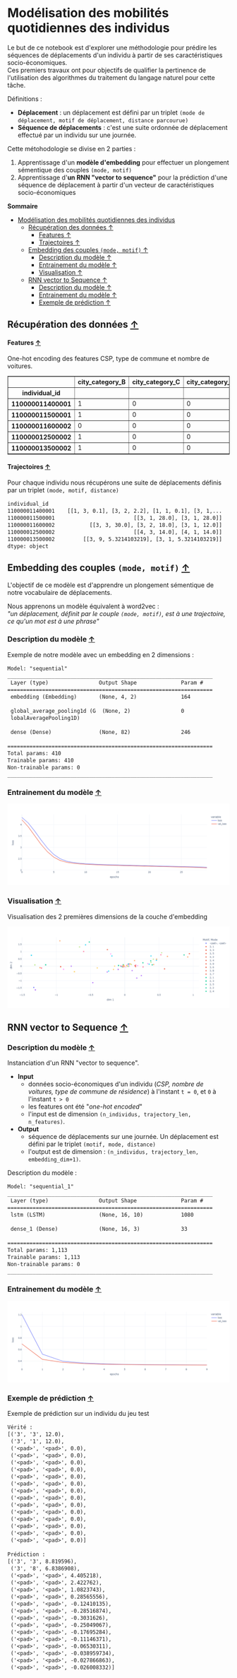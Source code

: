 # Modélisation des mobilités quotidiennes des individus

Le but de ce notebook est d'explorer une méthodologie pour prédire les séquences de déplacements d'un individu à partir de ses caractéristiques socio-économiques.  
Ces premiers travaux ont pour objectifs de qualifier la pertinence de l'utilisation des algorithmes du traitement du langage naturel pour cette tâche.  


Définitions : 
- **Déplacement** : un déplacement est défini par un triplet `(mode de déplacement, motif de déplacement, distance parcourue)`
- **Séquence de déplacements** : c'est une suite ordonnée de déplacement effectué par un individu sur une journée.

Cette métohodologie se divise en 2 parties :
1. Apprentissage d'un **modèle d'embedding** pour effectuer un plongement sémentique des couples `(mode, motif)`
2. Apprentissage d'**un RNN "vector to sequence"** pour la prédiction d'une séquence de déplacement à partir d'un vecteur de caractéristiques socio-économiques

**Sommaire**<a id='toc0_'></a>    
- [Modélisation des mobilités quotidiennes des individus](#modélisation-des-mobilités-quotidiennes-des-individus)
  - [Récupération des données  ↑](#récupération-des-données--)
      - [Features ↑](#features-)
      - [Trajectoires ↑](#trajectoires-)
  - [Embedding des couples `(mode, motif)` ↑](#embedding-des-couples-mode-motif-)
    - [Description du modèle ↑](#description-du-modèle-)
    - [Entrainement du modèle ↑](#entrainement-du-modèle-)
    - [Visualisation ↑](#visualisation-)
  - [RNN vector to Sequence ↑](#rnn-vector-to-sequence-)
    - [Description du modèle ↑](#description-du-modèle--1)
    - [Entrainement du modèle ↑](#entrainement-du-modèle--1)
    - [Exemple de prédiction ↑](#exemple-de-prédiction-)

<!-- vscode-jupyter-toc-config
	numbering=false
	anchor=true
	flat=false
	minLevel=2
	maxLevel=6
	/vscode-jupyter-toc-config -->
<!-- THIS CELL WILL BE REPLACED ON TOC UPDATE. DO NOT WRITE YOUR TEXT IN THIS CELL -->


## <a id='toc1_'></a>Récupération des données  [&#8593;](#toc0_)

#### <a id='toc1_1_'></a>Features [&#8593;](#toc0_)
One-hot encoding des features CSP, type de commune et nombre de voitures.


<div>
<table border="1" class="dataframe">
  <thead>
    <tr style="text-align: right;">
      <th></th>
      <th>city_category_B</th>
      <th>city_category_C</th>
      <th>city_category_I</th>
      <th>city_category_R</th>
      <th>csp_1</th>
      <th>csp_2</th>
      <th>csp_3</th>
      <th>csp_4</th>
      <th>csp_5</th>
      <th>csp_6</th>
      <th>csp_7</th>
      <th>csp_8</th>
      <th>csp_no_csp</th>
      <th>n_cars_0</th>
      <th>n_cars_1</th>
      <th>n_cars_2+</th>
    </tr>
    <tr>
      <th>individual_id</th>
      <th></th>
      <th></th>
      <th></th>
      <th></th>
      <th></th>
      <th></th>
      <th></th>
      <th></th>
      <th></th>
      <th></th>
      <th></th>
      <th></th>
      <th></th>
      <th></th>
      <th></th>
      <th></th>
    </tr>
  </thead>
  <tbody>
    <tr>
      <th>110000011400001</th>
      <td>1</td>
      <td>0</td>
      <td>0</td>
      <td>0</td>
      <td>0</td>
      <td>0</td>
      <td>0</td>
      <td>0</td>
      <td>0</td>
      <td>0</td>
      <td>1</td>
      <td>0</td>
      <td>0</td>
      <td>0</td>
      <td>1</td>
      <td>0</td>
    </tr>
    <tr>
      <th>110000011500001</th>
      <td>1</td>
      <td>0</td>
      <td>0</td>
      <td>0</td>
      <td>0</td>
      <td>0</td>
      <td>0</td>
      <td>0</td>
      <td>0</td>
      <td>0</td>
      <td>0</td>
      <td>1</td>
      <td>0</td>
      <td>0</td>
      <td>0</td>
      <td>1</td>
    </tr>
    <tr>
      <th>110000011600002</th>
      <td>0</td>
      <td>0</td>
      <td>0</td>
      <td>1</td>
      <td>0</td>
      <td>0</td>
      <td>0</td>
      <td>0</td>
      <td>0</td>
      <td>0</td>
      <td>0</td>
      <td>1</td>
      <td>0</td>
      <td>0</td>
      <td>1</td>
      <td>0</td>
    </tr>
    <tr>
      <th>110000012500002</th>
      <td>1</td>
      <td>0</td>
      <td>0</td>
      <td>0</td>
      <td>0</td>
      <td>0</td>
      <td>0</td>
      <td>0</td>
      <td>0</td>
      <td>0</td>
      <td>1</td>
      <td>0</td>
      <td>0</td>
      <td>0</td>
      <td>0</td>
      <td>1</td>
    </tr>
    <tr>
      <th>110000013500002</th>
      <td>1</td>
      <td>0</td>
      <td>0</td>
      <td>0</td>
      <td>0</td>
      <td>0</td>
      <td>0</td>
      <td>0</td>
      <td>0</td>
      <td>1</td>
      <td>0</td>
      <td>0</td>
      <td>0</td>
      <td>0</td>
      <td>1</td>
      <td>0</td>
    </tr>
  </tbody>
</table>
</div>



#### <a id='toc1_2_'></a>Trajectoires [&#8593;](#toc0_)
Pour chaque individu nous récupérons une suite de déplacements définis par un triplet `(mode, motif, distance)`


    individual_id
    110000011400001    [[1, 3, 0.1], [3, 2, 2.2], [1, 1, 0.1], [3, 1,...
    110000011500001                         [[3, 1, 28.0], [3, 1, 28.0]]
    110000011600002           [[3, 3, 30.0], [3, 2, 18.0], [3, 1, 12.0]]
    110000012500002                         [[4, 3, 14.0], [4, 1, 14.0]]
    110000013500002         [[3, 9, 5.3214103219], [3, 1, 5.3214103219]]
    dtype: object



## <a id='toc2_'></a>Embedding des couples `(mode, motif)` [&#8593;](#toc0_)

L'objectif de ce modèle est d'apprendre un plongement sémentique de notre vocabulaire de déplacements.

Nous apprenons un modèle équivalent à word2vec :  
*"un déplacement, définit par le couple `(mode, motif)`, est à une trajectoire, ce qu'un mot est à une phrase"*

### <a id='toc2_1_'></a>Description du modèle [&#8593;](#toc0_)

Exemple de notre modèle avec un embedding en 2 dimensions : 

    Model: "sequential"
    _________________________________________________________________
     Layer (type)                Output Shape              Param #   
    =================================================================
     embedding (Embedding)       (None, 4, 2)              164       
                                                                     
     global_average_pooling1d (G  (None, 2)                0         
     lobalAveragePooling1D)                                          
                                                                     
     dense (Dense)               (None, 82)                246       
                                                                     
    =================================================================
    Total params: 410
    Trainable params: 410
    Non-trainable params: 0
    _________________________________________________________________
    

### <a id='toc2_2_'></a>Entrainement du modèle [&#8593;](#toc0_)


![embedding_los](./src/embedding_loss.png)

### <a id='toc2_3_'></a>Visualisation [&#8593;](#toc0_)

Visualisation des 2 premières dimensions de la couche d'embedding

![embedding_viz](./src/embedding_viz.png)


## <a id='toc3_'></a>RNN vector to Sequence [&#8593;](#toc0_)

### <a id='toc3_1_'></a>Description du modèle [&#8593;](#toc0_)

Instanciation d'un RNN "vector to sequence".

- **Input** 
    - données socio-économiques d'un individu (*CSP, nombre de voitures, type de commune de résidence*) à l'instant `t = 0`, et `0` à l'instant `t > 0`
    - les features ont été "*one-hot encoded*"
    - l'input est de dimension `(n_individus, trajectory_len, n_features)`. 
- **Output** 
    - séquence de déplacements sur une journée. Un déplacement est défini par le triplet `(motif, mode, distance)`
    - l'output est de dimension : `(n_individus, trajectory_len, embedding_dim+1)`. 


Description du modèle :


    Model: "sequential_1"
    _________________________________________________________________
     Layer (type)                Output Shape              Param #   
    =================================================================
     lstm (LSTM)                 (None, 16, 10)            1080      
                                                                     
     dense_1 (Dense)             (None, 16, 3)             33        
                                                                     
    =================================================================
    Total params: 1,113
    Trainable params: 1,113
    Non-trainable params: 0
    _________________________________________________________________
    

### <a id='toc3_2_'></a>Entrainement du modèle [&#8593;](#toc0_)

![rnn_loss](./src/rnn_loss.png)


### <a id='toc3_3_'></a>Exemple de prédiction [&#8593;](#toc0_)
Exemple de prédiction sur un individu du jeu test

    Vérité :
    [('3', '3', 12.0),
     ('3', '1', 12.0),
     ('<pad>', '<pad>', 0.0),
     ('<pad>', '<pad>', 0.0),
     ('<pad>', '<pad>', 0.0),
     ('<pad>', '<pad>', 0.0),
     ('<pad>', '<pad>', 0.0),
     ('<pad>', '<pad>', 0.0),
     ('<pad>', '<pad>', 0.0),
     ('<pad>', '<pad>', 0.0),
     ('<pad>', '<pad>', 0.0),
     ('<pad>', '<pad>', 0.0),
     ('<pad>', '<pad>', 0.0),
     ('<pad>', '<pad>', 0.0),
     ('<pad>', '<pad>', 0.0),
     ('<pad>', '<pad>', 0.0)]

    Prédiction :
    [('3', '3', 8.819596),
     ('3', '8', 6.8386908),
     ('<pad>', '<pad>', 4.405218),
     ('<pad>', '<pad>', 2.422762),
     ('<pad>', '<pad>', 1.0823743),
     ('<pad>', '<pad>', 0.28565556),
     ('<pad>', '<pad>', -0.12410135),
     ('<pad>', '<pad>', -0.28516874),
     ('<pad>', '<pad>', -0.3031626),
     ('<pad>', '<pad>', -0.25049067),
     ('<pad>', '<pad>', -0.17695284),
     ('<pad>', '<pad>', -0.11146371),
     ('<pad>', '<pad>', -0.06530311),
     ('<pad>', '<pad>', -0.038959734),
     ('<pad>', '<pad>', -0.027866863),
     ('<pad>', '<pad>', -0.026008332)]


